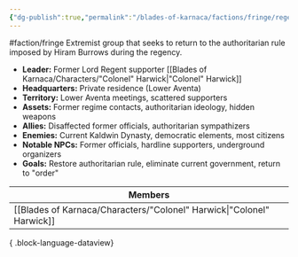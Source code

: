 ```yaml
---
{"dg-publish":true,"permalink":"/blades-of-karnaca/factions/fringe/regenters/"}
---
```


#faction/fringe 
Extremist group that seeks to return to the authoritarian rule imposed by Hiram Burrows during the regency.

- **Leader:** Former Lord Regent supporter [[Blades of Karnaca/Characters/"Colonel" Harwick\|"Colonel" Harwick]]
- **Headquarters:** Private residence (Lower Aventa)
- **Territory:** Lower Aventa meetings, scattered supporters
- **Assets:** Former regime contacts, authoritarian ideology, hidden weapons
- **Allies:** Disaffected former officials, authoritarian sympathizers
- **Enemies:** Current Kaldwin Dynasty, democratic elements, most citizens
- **Notable NPCs:** Former officials, hardline supporters, underground organizers
- **Goals:** Restore authoritarian rule, eliminate current government, return to "order"

| Members                                                                  |
| ------------------------------------------------------------------------ |
| [[Blades of Karnaca/Characters/"Colonel" Harwick\|"Colonel" Harwick]] |

{ .block-language-dataview}
